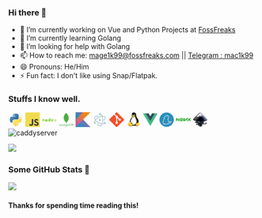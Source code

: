 ### Hi there 👋

- 🔭 I’m currently working on Vue and Python Projects at [FossFreaks](https://fossfreaks.com)
- 🌱 I’m currently learning Golang
- 🤔 I’m looking for help with Golang
- 📫 How to reach me: [mage1k99@fossfreaks.com](mailto:mage1k99@fossfreaks.com) || [Telegram : mac1k99](https://t.me/mac1k99) 
- 😄 Pronouns: He/Him
- ⚡ Fun fact: I don't like using Snap/Flatpak.

### Stuffs I know well.
<p>
  <img src=https://raw.githubusercontent.com/devicons/devicon/master/icons/python/python-original.svg alt=python width="30" height="30"/>
  <img src=https://raw.githubusercontent.com/devicons/devicon/master/icons/javascript/javascript-original.svg alt=javascript width="30" height="30"/>
  <img src=https://raw.githubusercontent.com/devicons/devicon/master/icons/nodejs/nodejs-plain-wordmark.svg alt=nodejs width="30" height="30"/>
  <img src=https://raw.githubusercontent.com/devicons/devicon/master/icons/mongodb/mongodb-plain-wordmark.svg alt=mongodb width="30" height="30"/>
  <img src=https://raw.githubusercontent.com/devicons/devicon/master/icons/kotlin/kotlin-original.svg alt=kotlin width="30" height="30"/>
  <img src=https://raw.githubusercontent.com/devicons/devicon/master/icons/electron/electron-original.svg alt=express width="30" height="30"/>
  <img src=https://raw.githubusercontent.com/devicons/devicon/master/icons/git/git-original.svg alt=git width="30" height="30"/>
  <img src=https://raw.githubusercontent.com/devicons/devicon/master/icons/linux/linux-original.svg alt=linux width="30" height="30"/>
  <img src=https://raw.githubusercontent.com/devicons/devicon/master/icons/vuejs/vuejs-original.svg alt=linux width="30" height="30"/>
  <img src=https://raw.githubusercontent.com/devicons/devicon/master/icons/yarn/yarn-original.svg alt=yarn width="30" height="30"/>
  <img src=https://raw.githubusercontent.com/devicons/devicon/master/icons/nginx/nginx-original.svg alt=nginx width="30" height="30"/>
  <img src=https://raw.githubusercontent.com/devicons/devicon/master/icons/inkscape/inkscape-original.svg alt=inkscape width="30" height="30"/>
  <img src=https://caddyserver.com/resources/images/caddy-circle-lock.svg alt=caddyserver width="30" height="30"/>
</p>
<p>
  <img src="https://github-readme-stats.vercel.app/api/top-langs/?username=mage1k99&layout=compact&theme=tokyonight&langs_count=10">
</p>

### Some GitHub Stats 👀
![](https://metrics.lecoq.io/mage1k99?id=mage1k99)

#### Thanks for spending time reading this!
